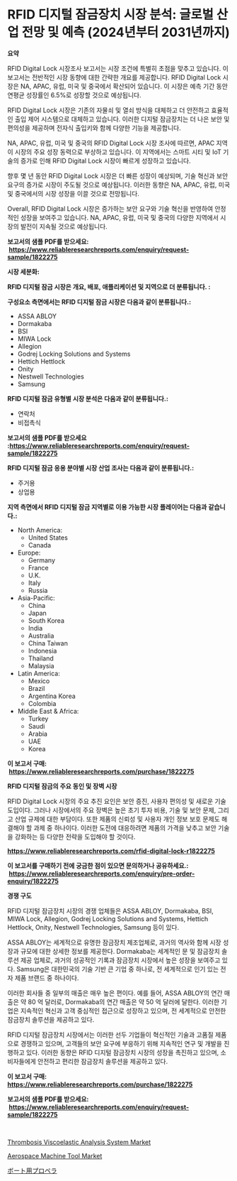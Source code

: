 <p><h1>RFID 디지털 잠금장치 시장 분석: 글로벌 산업 전망 및 예측 (2024년부터 2031년까지)</h1></p><p><strong>요약</strong></p>
<p><p>RFID Digital Lock 시장조사 보고서는 시장 조건에 특별히 초점을 맞추고 있습니다. 이 보고서는 전반적인 시장 동향에 대한 간략한 개요를 제공합니다. RFID Digital Lock 시장은 NA, APAC, 유럽, 미국 및 중국에서 확산되어 있습니다. 이 시장은 예측 기간 동안 연평균 성장률인 6.5%로 성장할 것으로 예상됩니다.</p><p>RFID Digital Lock 시장은 기존의 자물쇠 및 열쇠 방식을 대체하고 더 안전하고 효율적인 출입 제어 시스템으로 대체하고 있습니다. 이러한 디지털 잠금장치는 더 나은 보안 및 편의성을 제공하며 전자식 출입키와 함께 다양한 기능을 제공합니다.</p><p>NA, APAC, 유럽, 미국 및 중국의 RFID Digital Lock 시장 조사에 따르면, APAC 지역이 시장의 주요 성장 동력으로 부상하고 있습니다. 이 지역에서는 스마트 시티 및 IoT 기술의 증가로 인해 RFID Digital Lock 시장이 빠르게 성장하고 있습니다.</p><p>향후 몇 년 동안 RFID Digital Lock 시장은 더 빠른 성장이 예상되며, 기술 혁신과 보안 요구의 증가로 시장이 주도될 것으로 예상됩니다. 이러한 동향은 NA, APAC, 유럽, 미국 및 중국에서의 시장 성장을 이끌 것으로 전망됩니다.</p><p>Overall, RFID Digital Lock 시장은 증가하는 보안 요구와 기술 혁신을 반영하여 안정적인 성장을 보여주고 있습니다. NA, APAC, 유럽, 미국 및 중국의 다양한 지역에서 시장의 발전이 지속될 것으로 예상됩니다.</p></p>
<p><strong>보고서의 샘플 PDF를 받으세요: &nbsp;<a href="https://www.reliableresearchreports.com/enquiry/request-sample/1822275">https://www.reliableresearchreports.com/enquiry/request-sample/1822275</a></strong></p>
<p><strong>시장 세분화:</strong></p>
<p><strong> RFID 디지털 잠금 시장은 개요, 배포, 애플리케이션 및 지역으로 더 분류됩니다. :</strong></p>
<p><strong>구성요소 측면에서는 RFID 디지털 잠금 시장은 다음과 같이 분류됩니다.:</strong></p>
<p><ul><li>ASSA ABLOY</li><li>Dormakaba</li><li>BSI</li><li>MIWA Lock</li><li>Allegion</li><li>Godrej Locking Solutions and Systems</li><li>Hettich Hettlock</li><li>Onity</li><li>Nestwell Technologies</li><li>Samsung</li></ul></p>
<p><strong> RFID 디지털 잠금 유형별 시장 분석은 다음과 같이 분류됩니다.:</strong></p>
<p><ul><li>연락처</li><li>비접촉식</li></ul></p>
<p><strong>보고서의 샘플 PDF를 받으세요 :<a href="https://www.reliableresearchreports.com/enquiry/request-sample/1822275">https://www.reliableresearchreports.com/enquiry/request-sample/1822275</a></strong></p>
<p><strong> RFID 디지털 잠금 응용 분야별 시장 산업 조사는 다음과 같이 분류됩니다.:</strong></p>
<p><ul><li>주거용</li><li>상업용</li></ul></p>
<p><strong>지역 측면에서 RFID 디지털 잠금 지역별로 이용 가능한 시장 플레이어는 다음과 같습니다.:</strong></p>
<p><ul>
    <li>
        North America:
        <ul>
            <li>United States</li>
            <li>Canada</li>
        </ul>
    </li>
    <li>
        Europe:
        <ul>
            <li>Germany</li>
            <li>France</li>
            <li>U.K.</li>
            <li>Italy</li>
            <li>Russia</li>
        </ul>
    </li>
    <li>
        Asia-Pacific:
        <ul>
            <li>China</li>
            <li>Japan</li>
            <li>South Korea</li>
            <li>India</li>
            <li>Australia</li>
            <li>China Taiwan</li>
            <li>Indonesia</li>
            <li>Thailand</li>
            <li>Malaysia</li>
        </ul>
    </li>
    <li>
        Latin America:
        <ul>
            <li>Mexico</li>
            <li>Brazil</li>
            <li>Argentina Korea</li>
            <li>Colombia</li>
        </ul>
    </li>
    <li>
        Middle East & Africa:
        <ul>
            <li>Turkey</li>
            <li>Saudi</li>
            <li>Arabia</li>
            <li>UAE</li>
            <li>Korea</li>
        </ul>
    </li>
    </ul></p>
<p><strong>이 보고서 구매: &nbsp;<a href="https://www.reliableresearchreports.com/purchase/1822275">https://www.reliableresearchreports.com/purchase/1822275</a></strong></p>
<p><strong>RFID 디지털 잠금의 주요 동인 및 장벽 시장</strong></p>
<p><p>RFID Digital Lock 시장의 주요 추진 요인은 보안 증진, 사용자 편의성 및 새로운 기술 도입이다. 그러나 시장에서의 주요 장벽은 높은 초기 투자 비용, 기술 및 보안 문제, 그리고 산업 규제에 대한 부담이다. 또한 제품의 신뢰성 및 사용자 개인 정보 보호 문제도 해결해야 할 과제 중 하나이다. 이러한 도전에 대응하려면 제품의 가격을 낮추고 보안 기술을 강화하는 등 다양한 전략을 도입해야 할 것이다.</p></p>
<p><strong><a href="https://www.reliableresearchreports.com/rfid-digital-lock-r1822275">https://www.reliableresearchreports.com/rfid-digital-lock-r1822275</a></strong></p>
<p><strong>이 보고서를 구매하기 전에 궁금한 점이 있으면 문의하거나 공유하세요.: &nbsp;<a href="https://www.reliableresearchreports.com/enquiry/pre-order-enquiry/1822275">https://www.reliableresearchreports.com/enquiry/pre-order-enquiry/1822275</a></strong></p>
<p><strong>경쟁 구도</strong></p>
<p><p>RFID 디지털 잠금장치 시장의 경쟁 업체들은 ASSA ABLOY, Dormakaba, BSI, MIWA Lock, Allegion, Godrej Locking Solutions and Systems, Hettich Hettlock, Onity, Nestwell Technologies, Samsung 등이 있다.</p><p>ASSA ABLOY는 세계적으로 유명한 잠금장치 제조업체로, 과거의 역사와 함께 시장 성장과 규모에 대한 상세한 정보를 제공한다. Dormakaba는 세계적인 문 및 잠금장치 솔루션 제공 업체로, 과거의 성공적인 기록과 잠금장치 시장에서 높은 성장을 보여주고 있다. Samsung은 대한민국의 기술 기반 큰 기업 중 하나로, 전 세계적으로 인기 있는 전자 제품 브랜드 중 하나이다.</p><p>이러한 회사들 중 일부의 매출은 매우 높은 편이다. 예를 들어, ASSA ABLOY의 연간 매출은 약 80 억 달러로, Dormakaba의 연간 매출은 약 50 억 달러에 달한다. 이러한 기업은 지속적인 혁신과 고객 중심적인 접근으로 성장하고 있으며, 전 세계적으로 안전한 잠금장치 솔루션을 제공하고 있다.</p><p>RFID 디지털 잠금장치 시장에서는 이러한 선두 기업들이 혁신적인 기술과 고품질 제품으로 경쟁하고 있으며, 고객들의 보안 요구에 부응하기 위해 지속적인 연구 및 개발을 진행하고 있다. 이러한 동향은 RFID 디지털 잠금장치 시장의 성장을 촉진하고 있으며, 소비자들에게 안전하고 편리한 잠금장치 솔루션을 제공하고 있다.</p></p>
<p><strong>이 보고서 구매: &nbsp; <a href="https://www.reliableresearchreports.com/purchase/1822275">https://www.reliableresearchreports.com/purchase/1822275</a></strong></p>
<p><strong>보고서의 샘플 PDF를 받으세요: &nbsp;<a href="https://www.reliableresearchreports.com/enquiry/request-sample/1822275">https://www.reliableresearchreports.com/enquiry/request-sample/1822275</a></strong><strong></strong></p>
<p>&nbsp;</p>
<p><p><a href="https://skillful-vermicelli-b89.notion.site/Thrombosis-Viscoelastic-Analysis-System-Market-Comprehensive-Assessment-by-Type-Application-and-G-1630081d55814011bf95ab5402edd8c5">Thrombosis Viscoelastic Analysis System Market</a></p><p><a href="https://view.publitas.com/reportprime-1/aerospace-machine-tool-market-comprehensive-assessment-by-type-application-and-geography/">Aerospace Machine Tool Market</a></p><p><a href="https://github.com/mreklxf44233/Market-Research-Report-List-1/blob/main/183308533035.md">ボート用プロペラ</a></p></p>